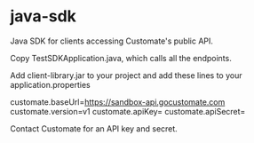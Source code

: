 # java-sdk
Java SDK for clients accessing Customate's public API.

Copy TestSDKApplication.java, which calls all the endpoints.

Add client-library.jar to your project and add these lines to your application.properties

customate.baseUrl=https://sandbox-api.gocustomate.com
customate.version=v1
customate.apiKey=<YOUR API KEY>
customate.apiSecret=<YOUR API SECRET>

Contact Customate for an API key and secret.

